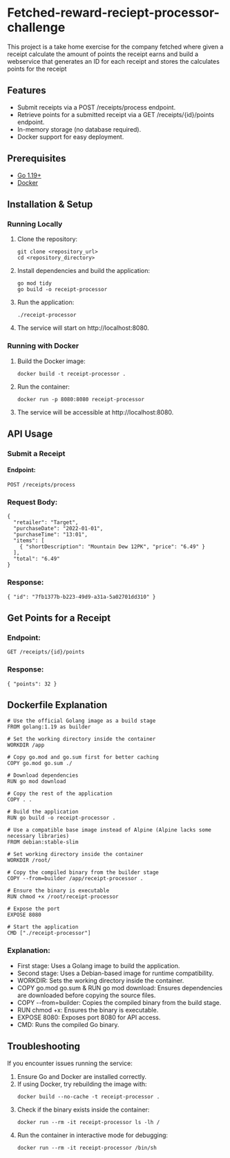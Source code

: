 # Fetched-reward-reciept-processor-challenge
This project is a take home exercise for the company fetched where given a receipt calculate the amount of points the receipt earns and build a webservice that generates an ID for each receipt and stores the calculates points for the receipt

## Features
- Submit receipts via a POST /receipts/process endpoint.
- Retrieve points for a submitted receipt via a GET /receipts/{id}/points endpoint.
- In-memory storage (no database required).
- Docker support for easy deployment.

## Prerequisites
- [Go 1.19+](https://go.dev/doc/install)
- [Docker](https://docs.docker.com/desktop/)

## Installation & Setup
### Running Locally
1. Clone the repository:
   ```
   git clone <repository_url>
   cd <repository_directory>
   ```
2. Install dependencies and build the application:
   ```
   go mod tidy
   go build -o receipt-processor
   ```
3. Run the application:
   ```
   ./receipt-processor
   ```
4. The service will start on http://localhost:8080.

### Running with Docker
1. Build the Docker image:
   ```
   docker build -t receipt-processor .
   ```
2. Run the container:
   ```
   docker run -p 8080:8080 receipt-processor
   ```
3. The service will be accessible at http://localhost:8080.

## API Usage
### Submit a Receipt
#### Endpoint:
```
POST /receipts/process
```
### Request Body:
```
{
  "retailer": "Target",
  "purchaseDate": "2022-01-01",
  "purchaseTime": "13:01",
  "items": [
    { "shortDescription": "Mountain Dew 12PK", "price": "6.49" }
  ],
  "total": "6.49"
}
```

### Response:
```
{ "id": "7fb1377b-b223-49d9-a31a-5a02701dd310" }
```

## Get Points for a Receipt
### Endpoint:
```
GET /receipts/{id}/points
```
### Response:
```
{ "points": 32 }
```
## Dockerfile Explanation
```
# Use the official Golang image as a build stage
FROM golang:1.19 as builder

# Set the working directory inside the container
WORKDIR /app

# Copy go.mod and go.sum first for better caching
COPY go.mod go.sum ./

# Download dependencies
RUN go mod download

# Copy the rest of the application
COPY . .

# Build the application
RUN go build -o receipt-processor .

# Use a compatible base image instead of Alpine (Alpine lacks some necessary libraries)
FROM debian:stable-slim

# Set working directory inside the container
WORKDIR /root/

# Copy the compiled binary from the builder stage
COPY --from=builder /app/receipt-processor .

# Ensure the binary is executable
RUN chmod +x /root/receipt-processor

# Expose the port
EXPOSE 8080

# Start the application
CMD ["./receipt-processor"]
```
### Explanation:
- First stage: Uses a Golang image to build the application.
- Second stage: Uses a Debian-based image for runtime compatibility.
- WORKDIR: Sets the working directory inside the container.
- COPY go.mod go.sum & RUN go mod download: Ensures dependencies are downloaded before copying the source files.
- COPY --from=builder: Copies the compiled binary from the build stage.
- RUN chmod +x: Ensures the binary is executable.
- EXPOSE 8080: Exposes port 8080 for API access.
- CMD: Runs the compiled Go binary.

## Troubleshooting

If you encounter issues running the service:
1. Ensure Go and Docker are installed correctly.
2. If using Docker, try rebuilding the image with:
   ```
   docker build --no-cache -t receipt-processor .
   ```
3. Check if the binary exists inside the container:
   ```
   docker run --rm -it receipt-processor ls -lh /
   ```
4. Run the container in interactive mode for debugging:
   ```
   docker run --rm -it receipt-processor /bin/sh
   ```








